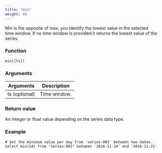 ```yaml
---
title: "min"
weight: 40
---
```


Min is the opposite of max, you identify the lowest value in the selected time window. If no time window is provided it returns the lowest value of the series.

### Function

    min([ts])

### Arguments

 Arguments   | Description
 ----------- | -----------
ts (optional) | Time window.

### Return value

An integer or float value depending on the series data type.

### Example

    # Get the minimum value per day from 'series-001' between two dates.
    select min(1d) from "series-001" between '2016-11-14' and '2016-11-21'
